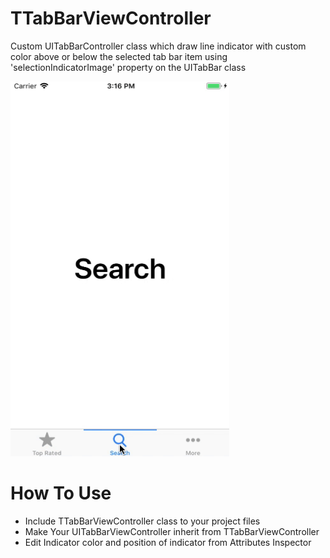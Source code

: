 # TTabBarViewController
Custom UITabBarController class which draw line indicator with custom color above or below the selected tab bar item using 'selectionIndicatorImage' property on the UITabBar class

<img src="TTabBarViewController.gif" width="350" height="600" />

# How To Use
- Include TTabBarViewController class to your project files 
- Make Your UITabBarViewController inherit from TTabBarViewController
- Edit Indicator color and position of indicator from Attributes Inspector

